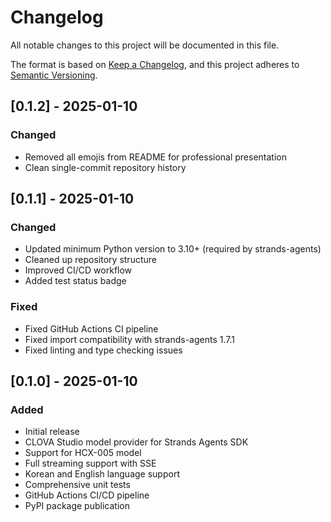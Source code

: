 # Changelog

All notable changes to this project will be documented in this file.

The format is based on [Keep a Changelog](https://keepachangelog.com/en/1.0.0/),
and this project adheres to [Semantic Versioning](https://semver.org/spec/v2.0.0.html).

## [0.1.2] - 2025-01-10

### Changed
- Removed all emojis from README for professional presentation
- Clean single-commit repository history

## [0.1.1] - 2025-01-10

### Changed
- Updated minimum Python version to 3.10+ (required by strands-agents)
- Cleaned up repository structure
- Improved CI/CD workflow
- Added test status badge

### Fixed
- Fixed GitHub Actions CI pipeline
- Fixed import compatibility with strands-agents 1.7.1
- Fixed linting and type checking issues

## [0.1.0] - 2025-01-10

### Added
- Initial release
- CLOVA Studio model provider for Strands Agents SDK
- Support for HCX-005 model
- Full streaming support with SSE
- Korean and English language support
- Comprehensive unit tests
- GitHub Actions CI/CD pipeline
- PyPI package publication